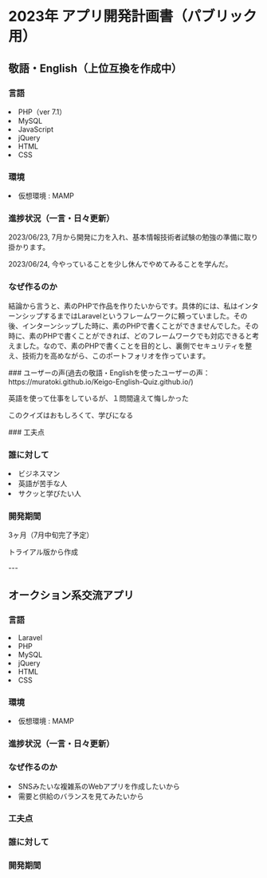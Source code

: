# 2023年 アプリ開発計画書（パブリック用）

## 敬語・English（上位互換を作成中）
### 言語
<li>PHP（ver 7.1）</li>
<li>MySQL</li>
<li>JavaScript</li>
<li>jQuery</li>
<li>HTML</li>
<li>CSS</li>

### 環境 
<li>仮想環境 : MAMP</li>

### 進捗状況（一言・日々更新）
<p>2023/06/23, 7月から開発に力を入れ、基本情報技術者試験の勉強の準備に取り掛かります。</p>
<p>2023/06/24, 今やっていることを少し休んでやめてみることを学んだ。</p>

### なぜ作るのか
<p>結論から言うと、素のPHPで作品を作りたいからです。具体的には、私はインターンシップするまではLaravelというフレームワークに頼っていました。その後、インターンシップした時に、素のPHPで書くことができませんでした。その時に、素のPHPで書くことができれば、どのフレームワークでも対応できると考えました。なので、素のPHPで書くことを目的とし、裏側でセキュリティを整え、技術力を高めながら、このポートフォリオを作っています。</p>
### ユーザーの声(過去の敬語・Englishを使ったユーザーの声：https://muratoki.github.io/Keigo-English-Quiz.github.io/)
<p>英語を使って仕事をしているが、１問間違えて悔しかった</p>
<p>このクイズはおもしろくて、学びになる</p>
### 工夫点

### 誰に対して
<li>ビジネスマン</li>
<li>英語が苦手な人</li>
<li>サクッと学びたい人</li>

### 開発期間
<p>3ヶ月（7月中旬完了予定）</p>
<p>トライアル版から作成</p>
---

## オークション系交流アプリ
### 言語
<li>Laravel</li>
<li>PHP</li>
<li>MySQL</li>
<li>jQuery</li>
<li>HTML</li>
<li>CSS</li>

### 環境 
<li>仮想環境 : MAMP</li>

### 進捗状況（一言・日々更新）

### なぜ作るのか
<li>SNSみたいな複雑系のWebアプリを作成したいから</li>
<li>需要と供給のバランスを見てみたいから</li>

### 工夫点

### 誰に対して

### 開発期間
